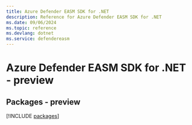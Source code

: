 ```yaml
---
title: Azure Defender EASM SDK for .NET
description: Reference for Azure Defender EASM SDK for .NET
ms.date: 09/06/2024
ms.topic: reference
ms.devlang: dotnet
ms.service: defendereasm
---
```

# Azure Defender EASM SDK for .NET - preview
## Packages - preview
[!INCLUDE [packages](defender-easm-index.md)]